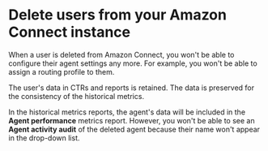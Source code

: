 # Delete users from your Amazon Connect instance<a name="delete-users"></a>

When a user is deleted from Amazon Connect, you won't be able to configure their agent settings any more\. For example, you won't be able to assign a routing profile to them\.

The user's data in CTRs and reports is retained\. The data is preserved for the consistency of the historical metrics\.

In the historical metrics reports, the agent's data will be included in the **Agent performance** metrics report\. However, you won't be able to see an **Agent activity audit** of the deleted agent because their name won't appear in the drop\-down list\. 